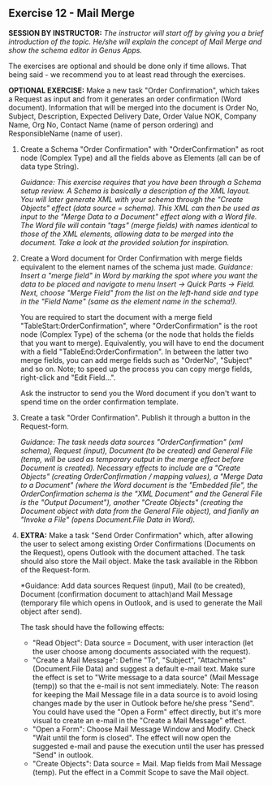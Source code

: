 ## Exercise 12 - Mail Merge
**SESSION BY INSTRUCTOR:** *The instructor will start off by giving you a brief introduction of the topic. He/she will explain the concept of Mail Merge and show the schema editor in Genus Apps.*

The exercises are optional and should be done only if time allows. That being said - we recommend you to at least read through the exercises.

**OPTIONAL EXERCISE:** Make a new task "Order Confirmation", which takes a Request as input and from it generates an order confirmation (Word document). Information that will be merged into the document is Order No, Subject, Description, Expected Delivery Date, Order Value NOK, Company Name, Org No, Contact Name (name of person ordering) and ResponsibleName (name of user).

1. Create a Schema "Order Confirmation" with "OrderConfirmation" as root node (Complex Type) and all the fields above as Elements (all can be of data type String).

   *Guidance: This exercise requires that you have been through a Schema setup review. A Schema is basically a description of the XML layout. You will later generate XML with your schema through the "Create Objects" effect (data source = schema). This XML can then be used as input to the "Merge Data to a Document" effect along with a Word file. The Word file will contain "tags" (merge fields) with names identical to those of the XML elements, allowing data to be merged into the document. Take a look at the provided solution for inspiration.*
   
2. Create a Word document for Order Confirmation with merge fields equivalent to the element names of the schema just made.
   *Guidance: Insert a "merge field" in Word by marking the spot where you want the data to be placed and navigate to menu Insert -> Quick Parts -> Field. Next, choose "Merge Field" from the list on the left-hand side and type in the "Field Name" (same as the element name in the schema!).*

   You are required to start the document with a merge field "TableStart:OrderConfirmation", where "OrderConfirmation" is the root node (Complex Type) of the schema (or the node that holds the fields that you want to merge). Equivalently, you will have to end the document with a field "TableEnd:OrderConfirmation". In between the latter two merge fields, you can add merge fields such as "OrderNo", "Subject" and so on. Note; to speed up the process you can copy merge fields, right-click and "Edit Field...".

   Ask the instructor to send you the Word document if you don't want to spend time on the order confirmation template.
   
3. Create a task "Order Confirmation". Publish it through a button in the Request-form.

   *Guidance: The task needs data sources "OrderConfirmation" (xml schema), Request (input), Document (to be created) and General File (temp, will be used as temporary output in the merge effect before Document is created). Necessary effects to include are a "Create Objects" (creating OrderConfirmation / mapping values), a "Merge Data to a Document" (where the Word document is the "Embedded file", the OrderConfirmation schema is the "XML Document" and the General File is the "Output Document"), another "Create Objects" (creating the Document object with data from the General File object), and fianlly an "Invoke a File" (opens Document.File Data in Word).*

4. **EXTRA:** Make a task "Send Order Confirmation" which, after allowing the user to select among existing Order Confirmations (Documents on the Request), opens Outlook with the document attached. The task should also store the Mail object. Make the task available in the Ribbon of the Request-form.
  
   *Guidance: Add data sources Request (input), Mail (to be created), Document (confirmation document to attach)and Mail Message (temporary file which opens in Outlook, and is used to generate the Mail object after send).

   The task should have the following effects:
   * "Read Object": Data source = Document, with user interaction (let the user choose among documents associated with the request).
   * "Create a Mail Message": Define "To", "Subject", "Attachments" (Document.File Data) and suggest a default e-mail text. Make sure the effect is set to "Write message to a data source" (Mail Message (temp)) so that the e-mail is not sent immediately. Note: The reason for keeping the Mail Message file in a data source is to avoid losing changes made by the user in Outlook before he/she press "Send". You could have used the "Open a Form" effect directly, but it's more visual to create an e-mail in the "Create a Mail Message" effect.
   * "Open a Form": Choose Mail Message Window and Modify. Check "Wait until the form is closed". The effect will now open the suggested e-mail and pause the execution until the user has pressed "Send" in outlook. 
   * "Create Objects": Data source = Mail. Map fields from Mail Message (temp). Put the effect in a Commit Scope to save the Mail object.
